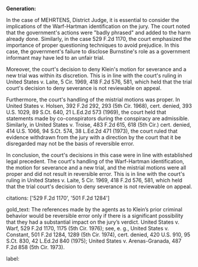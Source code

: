 **Generation:**



In the case of MEHRTENS, District Judge, it is essential to consider the implications of the Warf-Hartman identification on the jury. The court noted that the government's actions were "badly phrased" and added to the harm already done. Similarly, in the case 529 F.2d 1170, the court emphasized the importance of proper questioning techniques to avoid prejudice. In this case, the government's failure to disclose Burnstine's role as a government informant may have led to an unfair trial.

Moreover, the court's decision to deny Klein's motion for severance and a new trial was within its discretion. This is in line with the court's ruling in United States v. Laite, 5 Cir. 1969, 418 F.2d 576, 581, which held that the trial court's decision to deny severance is not reviewable on appeal.

Furthermore, the court's handling of the mistrial motions was proper. In United States v. Holsen, 392 F.2d 292, 293 (5th Cir. 1968), cert. denied, 393 U.S. 1029, 89 S.Ct. 640, 21 L.Ed.2d 573 (1969), the court held that statements made by co-conspirators during the conspiracy are admissible. Similarly, in United States v. Troise, 483 F.2d 615, 618 (5th Cir.) cert. denied, 414 U.S. 1066, 94 S.Ct. 574, 38 L.Ed.2d 471 (1973), the court ruled that evidence withdrawn from the jury with a direction by the court that it be disregarded may not be the basis of reversible error.

In conclusion, the court's decisions in this case were in line with established legal precedent. The court's handling of the Warf-Hartman identification, the motion for severance and a new trial, and the mistrial motions were all proper and did not result in reversible error. This is in line with the court's ruling in United States v. Laite, 5 Cir. 1969, 418 F.2d 576, 581, which held that the trial court's decision to deny severance is not reviewable on appeal.



citations: ['529 F.2d 1170', '501 F.2d 1284']

gold_text: The references made by the agents as to Klein’s prior criminal behavior would be reversible error only if there is a significant possibility that they had a substantial impact on the jury’s verdict. United States v. Warf, 529 F.2d 1170, 1175 (5th Cir. 1976); see, e. g., United States v. Constant, 501 F.2d 1284, 1289 (5th Cir. 1974), cert. denied, 420 U.S. 910, 95 S.Ct. 830, 42 L.Ed.2d 840 (1975); United States v. Arenas-Granada, 487 F.2d 858 (5th Cir. 1973).

label: 